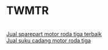 # TWMTR
<a href="https://qaraunamanik.my.id"><br>Jual sparepart motor roda tiga terbaik</a></br>
<a href="https://www.twmtr.com">Jual suku cadang motor roda tiga</a>

